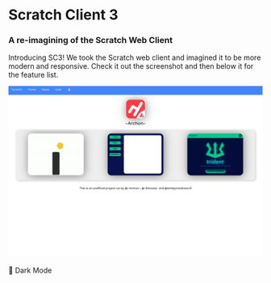 # Scratch Client 3
### A re-imagining of the Scratch Web Client

Introducing SC3!  We took the Scratch web client and imagined it to be more modern and responsive.  Check it out the screenshot and then below it for the feature list.  

![img](https://raw.githubusercontent.com/micahlt/scratchclient3/master/docs/7A1D26F4-FDF4-4AF4-85EF-9A637F1B524E.jpeg)

 Dark Mode
